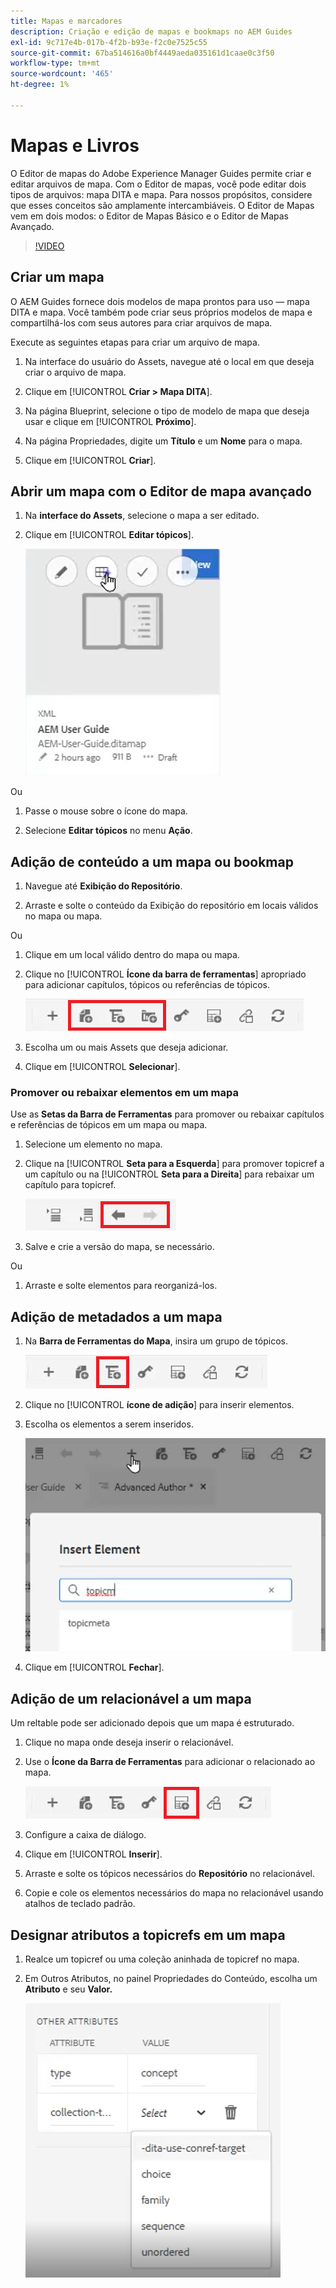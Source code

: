 ```yaml
---
title: Mapas e marcadores
description: Criação e edição de mapas e bookmaps no AEM Guides
exl-id: 9c717e4b-017b-4f2b-b93e-f2c0e7525c55
source-git-commit: 67ba514616a0bf4449aeda035161d1caae0c3f50
workflow-type: tm+mt
source-wordcount: '465'
ht-degree: 1%

---
```


# Mapas e Livros

O Editor de mapas do Adobe Experience Manager Guides permite criar e editar arquivos de mapa. Com o Editor de mapas, você pode editar dois tipos de arquivos: mapa DITA e mapa. Para nossos propósitos, considere que esses conceitos são amplamente intercambiáveis.
O Editor de Mapas vem em dois modos: o Editor de Mapas Básico e o Editor de Mapas Avançado.

>[!VIDEO](https://video.tv.adobe.com/v/342766?quality=12&learn=on)

## Criar um mapa

O AEM Guides fornece dois modelos de mapa prontos para uso — mapa DITA e mapa. Você também pode criar seus próprios modelos de mapa e compartilhá-los com seus autores para criar arquivos de mapa.

Execute as seguintes etapas para criar um arquivo de mapa.

1. Na interface do usuário do Assets, navegue até o local em que deseja criar o arquivo de mapa.

1. Clique em [!UICONTROL **Criar > Mapa DITA**].

1. Na página Blueprint, selecione o tipo de modelo de mapa que deseja usar e clique em [!UICONTROL **Próximo**].

1. Na página Propriedades, digite um **Título** e um **Nome** para o mapa.

1. Clique em [!UICONTROL **Criar**].

## Abrir um mapa com o Editor de mapa avançado

1. Na **interface do Assets**, selecione o mapa a ser editado.

1. Clique em [!UICONTROL **Editar tópicos**].

   ![Editar Interface do Usuário do Tópico](images/lesson-14/edit-topics.png)

Ou

1. Passe o mouse sobre o ícone do mapa.

1. Selecione **Editar tópicos** no menu **Ação**.


## Adição de conteúdo a um mapa ou bookmap

1. Navegue até **Exibição do Repositório**.

1. Arraste e solte o conteúdo da Exibição do repositório em locais válidos no mapa ou mapa.

Ou

1. Clique em um local válido dentro do mapa ou mapa.

1. Clique no [!UICONTROL **Ícone da barra de ferramentas**] apropriado para adicionar capítulos, tópicos ou referências de tópicos.

   ![Ícones da Barra de Ferramentas](images/lesson-14/toolbar-icons.png)

1. Escolha um ou mais Assets que deseja adicionar.

1. Clique em [!UICONTROL **Selecionar**].

### Promover ou rebaixar elementos em um mapa

Use as **Setas da Barra de Ferramentas** para promover ou rebaixar capítulos e referências de tópicos em um mapa ou mapa.

1. Selecione um elemento no mapa.

1. Clique na [!UICONTROL **Seta para a Esquerda**] para promover topicref a um capítulo ou na [!UICONTROL **Seta para a Direita**] para rebaixar um capítulo para topicref.

   ![Ícones de seta](images/lesson-14/toolbar-arrows.png)

1. Salve e crie a versão do mapa, se necessário.

Ou

1. Arraste e solte elementos para reorganizá-los.

## Adição de metadados a um mapa

1. Na **Barra de Ferramentas do Mapa**, insira um grupo de tópicos.

   ![Adicionar atributo](images/lesson-14/add-topicgroup.png)

1. Clique no [!UICONTROL **ícone de adição**] para inserir elementos.

1. Escolha os elementos a serem inseridos.

   ![Inserir metadados](images/lesson-14/insert-metadata.png)

1. Clique em [!UICONTROL **Fechar**].

## Adição de um relacionável a um mapa

Um reltable pode ser adicionado depois que um mapa é estruturado.

1. Clique no mapa onde deseja inserir o relacionável.

1. Use o **Ícone da Barra de Ferramentas** para adicionar o relacionado ao mapa.

   ![Ícone Relacionável](images/lesson-14/reltable-icon.png)

1. Configure a caixa de diálogo.

1. Clique em [!UICONTROL **Inserir**].

1. Arraste e solte os tópicos necessários do **Repositório** no relacionável.

1. Copie e cole os elementos necessários do mapa no relacionável usando atalhos de teclado padrão.

## Designar atributos a topicrefs em um mapa

1. Realce um topicref ou uma coleção aninhada de topicref no mapa.

1. Em Outros Atributos, no painel Propriedades do Conteúdo, escolha um **Atributo** e seu **Valor.**

   ![Adicionar atributos](images/lesson-14/add-attribute.png)
